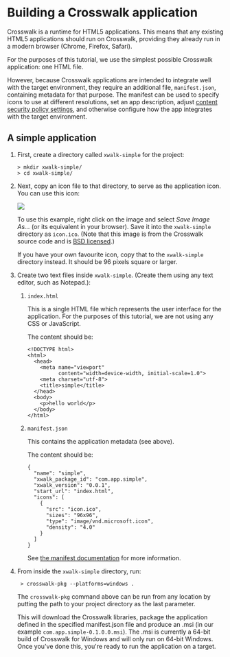 # Building a Crosswalk application

Crosswalk is a runtime for HTML5 applications. This means that any existing HTML5 applications should run on Crosswalk, providing they already run in a modern browser (Chrome, Firefox, Safari).

For the purposes of this tutorial, we use the simplest possible Crosswalk application: one HTML file.

However, because Crosswalk applications are intended to integrate well with the target environment, they require an additional file, `manifest.json`, containing metadata for that purpose. The manifest can be used to specify icons to use at different resolutions, set an app description, adjust [content security policy settings](http://developer.chrome.com/extensions/contentSecurityPolicy.html), and otherwise configure how the app integrates with the target environment.

## <a class="doc-anchor" id="A-simple-application"></a>A simple application

1.  First, create a directory called `xwalk-simple` for the project:

        > mkdir xwalk-simple/
        > cd xwalk-simple/

2.  Next, copy an icon file to that directory, to serve as the application icon. You can use this icon:

    <img src="/assets/crosswalk.ico" style="display: block; margin: 0 auto"/>

    To use this example, right click on the image and select <em>Save Image As...</em> (or its equivalent in your browser). Save it into the `xwalk-simple` directory as `icon.ico`. (Note that this image is from the Crosswalk source code and is [BSD licensed](https://github.com/crosswalk-project/crosswalk/blob/master/LICENSE).)

    If you have your own favourite icon, copy that to the `xwalk-simple` directory instead. It should be 96 pixels square or larger.

3.  Create two text files inside `xwalk-simple`. (Create them using any text editor, such as Notepad.):

    1.  `index.html`

        This is a single HTML file which represents the user interface for the application. For the purposes of this tutorial, we are not using any CSS or JavaScript.

        The content should be:

            <!DOCTYPE html>
            <html>
              <head>
                <meta name="viewport"
                      content="width=device-width, initial-scale=1.0">
                <meta charset="utf-8">
                <title>simple</title>
              </head>
              <body>
                <p>hello world</p>
              </body>
            </html>

    2.  `manifest.json`

        This contains the application metadata (see above).

        The content should be:

            {
              "name": "simple",
              "xwalk_package_id": "com.app.simple",
              "xwalk_version": "0.0.1",
              "start_url": "index.html",
              "icons": [
                {
                  "src": "icon.ico",
                  "sizes": "96x96",
                  "type": "image/vnd.microsoft.icon",
                  "density": "4.0"
                }
              ]
            }

        See [the manifest documentation](/documentation/manifest.html) for more information.

3. From inside the `xwalk-simple` directory, run:

   ```
    > crosswalk-pkg --platforms=windows .
   ```
   The `crosswalk-pkg` command above can be run from any location by putting the path to your project directory as the last parameter.

   This will download the Crosswalk libraries, package the application defined in the specified manifest.json file and produce an .msi (in our example `com.app.simple-0.1.0.0.msi`). The .msi is currently a 64-bit build of Crosswalk for Windows and will only run on 64-bit Windows. Once you've done this, you're ready to run the application on a target.
